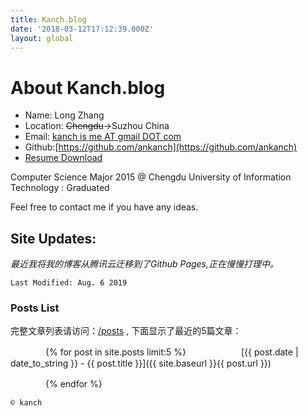 ```yaml
---
title: Kanch.blog
date: '2018-03-12T17:12:39.000Z'
layout: global
---
```


# About Kanch.blog

* Name: Long Zhang
* Location: ~~Chengdu~~→Suzhou China
* Email: [kanch is me AT gmail DOT com](kanchisme@gmail.com)
* Github:[https://github.com/ankanch](https://github.com/ankanch)
* [Resume Download](http://d.akakanch.com/BlogResourceShare/Resume%20of%20Long%20Zhang%20March%202018%20-formal-reversion%201.pdf)

Computer Science Major 2015 @ Chengdu University of Information Technology : Graduated

Feel free to contact me if you have any ideas.

## Site Updates:

_最近我将我的博客从腾讯云迁移到了Github Pages,正在慢慢打理中。_

`Last Modified: Aug. 6 2019`

### Posts List

完整文章列表请访问：[/posts](/posts) , 下面显示了最近的5篇文章：

　　　　{% for post in site.posts limit:5 %}
　　　　　　[{{ post.date | date_to_string }} - {{ post.title }}]({{ site.baseurl }}{{ post.url }})

　　　　{% endfor %}


`© kanch`